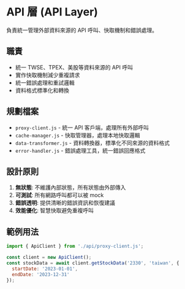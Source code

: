 # API 層 (API Layer)

負責統一管理外部資料來源的 API 呼叫、快取機制和錯誤處理。

## 職責

- 統一 TWSE、TPEX、美股等資料來源的 API 呼叫
- 實作快取機制減少重複請求
- 統一錯誤處理和重試邏輯
- 資料格式標準化和轉換

## 規劃檔案

- `proxy-client.js` - 統一 API 客戶端，處理所有外部呼叫
- `cache-manager.js` - 快取管理器，處理本地快取邏輯
- `data-transformer.js` - 資料轉換器，標準化不同來源的資料格式
- `error-handler.js` - 錯誤處理工具，統一錯誤回應格式

## 設計原則

1. **無狀態**: 不維護內部狀態，所有狀態由外部傳入
2. **可測試**: 所有網路呼叫都可以被 mock
3. **錯誤透明**: 提供清晰的錯誤資訊和恢復建議
4. **效能優化**: 智慧快取避免重複呼叫

## 範例用法

```javascript
import { ApiClient } from './api/proxy-client.js';

const client = new ApiClient();
const stockData = await client.getStockData('2330', 'taiwan', {
  startDate: '2023-01-01',
  endDate: '2023-12-31'
});
```